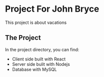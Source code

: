 # Project For John Bryce 

This project is about vacations

## The Project

In the project directory, you can find:

- Client side built with React
- Server side bulit with Nodejs
- Database with MySQL
